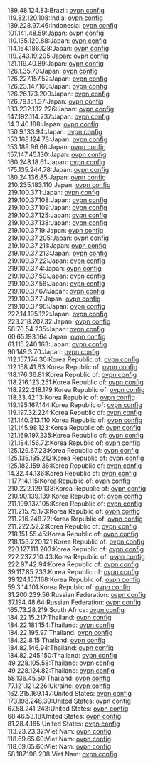 189.48.124.83:Brazil: [ovpn config](vpn/189_48_124_83.ovpn)  
119.82.120.108:India: [ovpn config](vpn/119_82_120_108.ovpn)  
139.228.97.46:Indonesia: [ovpn config](vpn/139_228_97_46.ovpn)  
101.141.48.59:Japan: [ovpn config](vpn/101_141_48_59.ovpn)  
110.135.120.88:Japan: [ovpn config](vpn/110_135_120_88.ovpn)  
114.164.186.128:Japan: [ovpn config](vpn/114_164_186_128.ovpn)  
119.243.19.205:Japan: [ovpn config](vpn/119_243_19_205.ovpn)  
121.119.40.89:Japan: [ovpn config](vpn/121_119_40_89.ovpn)  
126.1.35.70:Japan: [ovpn config](vpn/126_1_35_70.ovpn)  
126.227.157.52:Japan: [ovpn config](vpn/126_227_157_52.ovpn)  
126.23.147.160:Japan: [ovpn config](vpn/126_23_147_160.ovpn)  
126.26.173.200:Japan: [ovpn config](vpn/126_26_173_200.ovpn)  
126.79.151.37:Japan: [ovpn config](vpn/126_79_151_37.ovpn)  
133.232.132.226:Japan: [ovpn config](vpn/133_232_132_226.ovpn)  
147.192.114.237:Japan: [ovpn config](vpn/147_192_114_237.ovpn)  
14.3.40.188:Japan: [ovpn config](vpn/14_3_40_188.ovpn)  
150.9.133.94:Japan: [ovpn config](vpn/150_9_133_94.ovpn)  
153.168.124.78:Japan: [ovpn config](vpn/153_168_124_78.ovpn)  
153.189.96.66:Japan: [ovpn config](vpn/153_189_96_66.ovpn)  
157.147.45.130:Japan: [ovpn config](vpn/157_147_45_130.ovpn)  
160.248.18.61:Japan: [ovpn config](vpn/160_248_18_61.ovpn)  
175.135.244.78:Japan: [ovpn config](vpn/175_135_244_78.ovpn)  
180.24.136.85:Japan: [ovpn config](vpn/180_24_136_85.ovpn)  
210.235.183.110:Japan: [ovpn config](vpn/210_235_183_110.ovpn)  
219.100.37.1:Japan: [ovpn config](vpn/219_100_37_1.ovpn)  
219.100.37.108:Japan: [ovpn config](vpn/219_100_37_108.ovpn)  
219.100.37.109:Japan: [ovpn config](vpn/219_100_37_109.ovpn)  
219.100.37.125:Japan: [ovpn config](vpn/219_100_37_125.ovpn)  
219.100.37.138:Japan: [ovpn config](vpn/219_100_37_138.ovpn)  
219.100.37.19:Japan: [ovpn config](vpn/219_100_37_19.ovpn)  
219.100.37.205:Japan: [ovpn config](vpn/219_100_37_205.ovpn)  
219.100.37.211:Japan: [ovpn config](vpn/219_100_37_211.ovpn)  
219.100.37.213:Japan: [ovpn config](vpn/219_100_37_213.ovpn)  
219.100.37.22:Japan: [ovpn config](vpn/219_100_37_22.ovpn)  
219.100.37.4:Japan: [ovpn config](vpn/219_100_37_4.ovpn)  
219.100.37.50:Japan: [ovpn config](vpn/219_100_37_50.ovpn)  
219.100.37.58:Japan: [ovpn config](vpn/219_100_37_58.ovpn)  
219.100.37.67:Japan: [ovpn config](vpn/219_100_37_67.ovpn)  
219.100.37.7:Japan: [ovpn config](vpn/219_100_37_7.ovpn)  
219.100.37.90:Japan: [ovpn config](vpn/219_100_37_90.ovpn)  
222.14.195.122:Japan: [ovpn config](vpn/222_14_195_122.ovpn)  
223.218.207.32:Japan: [ovpn config](vpn/223_218_207_32.ovpn)  
58.70.54.235:Japan: [ovpn config](vpn/58_70_54_235.ovpn)  
60.65.193.164:Japan: [ovpn config](vpn/60_65_193_164.ovpn)  
61.115.240.163:Japan: [ovpn config](vpn/61_115_240_163.ovpn)  
90.149.3.70:Japan: [ovpn config](vpn/90_149_3_70.ovpn)  
112.157.174.30:Korea Republic of: [ovpn config](vpn/112_157_174_30.ovpn)  
112.158.41.63:Korea Republic of: [ovpn config](vpn/112_158_41_63.ovpn)  
118.176.36.81:Korea Republic of: [ovpn config](vpn/118_176_36_81.ovpn)  
118.216.123.251:Korea Republic of: [ovpn config](vpn/118_216_123_251.ovpn)  
118.222.218.179:Korea Republic of: [ovpn config](vpn/118_222_218_179.ovpn)  
118.33.42.13:Korea Republic of: [ovpn config](vpn/118_33_42_13.ovpn)  
119.195.167.144:Korea Republic of: [ovpn config](vpn/119_195_167_144.ovpn)  
119.197.32.224:Korea Republic of: [ovpn config](vpn/119_197_32_224.ovpn)  
121.140.213.110:Korea Republic of: [ovpn config](vpn/121_140_213_110.ovpn)  
121.145.98.123:Korea Republic of: [ovpn config](vpn/121_145_98_123.ovpn)  
121.169.197.235:Korea Republic of: [ovpn config](vpn/121_169_197_235.ovpn)  
121.184.156.72:Korea Republic of: [ovpn config](vpn/121_184_156_72.ovpn)  
125.129.67.23:Korea Republic of: [ovpn config](vpn/125_129_67_23.ovpn)  
125.135.135.212:Korea Republic of: [ovpn config](vpn/125_135_135_212.ovpn)  
125.182.159.36:Korea Republic of: [ovpn config](vpn/125_182_159_36.ovpn)  
14.32.44.136:Korea Republic of: [ovpn config](vpn/14_32_44_136.ovpn)  
1.177.14.115:Korea Republic of: [ovpn config](vpn/1_177_14_115.ovpn)  
210.222.129.138:Korea Republic of: [ovpn config](vpn/210_222_129_138.ovpn)  
210.90.139.139:Korea Republic of: [ovpn config](vpn/210_90_139_139.ovpn)  
211.199.137.105:Korea Republic of: [ovpn config](vpn/211_199_137_105.ovpn)  
211.215.75.173:Korea Republic of: [ovpn config](vpn/211_215_75_173.ovpn)  
211.216.248.72:Korea Republic of: [ovpn config](vpn/211_216_248_72.ovpn)  
211.222.52.2:Korea Republic of: [ovpn config](vpn/211_222_52_2.ovpn)  
218.151.55.45:Korea Republic of: [ovpn config](vpn/218_151_55_45.ovpn)  
218.153.220.121:Korea Republic of: [ovpn config](vpn/218_153_220_121.ovpn)  
220.127.111.203:Korea Republic of: [ovpn config](vpn/220_127_111_203.ovpn)  
222.237.210.43:Korea Republic of: [ovpn config](vpn/222_237_210_43.ovpn)  
222.97.42.94:Korea Republic of: [ovpn config](vpn/222_97_42_94.ovpn)  
39.117.85.233:Korea Republic of: [ovpn config](vpn/39_117_85_233.ovpn)  
39.124.157.168:Korea Republic of: [ovpn config](vpn/39_124_157_168.ovpn)  
59.3.14.101:Korea Republic of: [ovpn config](vpn/59_3_14_101.ovpn)  
31.200.239.56:Russian Federation: [ovpn config](vpn/31_200_239_56.ovpn)  
37.194.48.64:Russian Federation: [ovpn config](vpn/37_194_48_64.ovpn)  
165.73.28.219:South Africa: [ovpn config](vpn/165_73_28_219.ovpn)  
184.22.15.217:Thailand: [ovpn config](vpn/184_22_15_217.ovpn)  
184.22.181.154:Thailand: [ovpn config](vpn/184_22_181_154.ovpn)  
184.22.195.97:Thailand: [ovpn config](vpn/184_22_195_97.ovpn)  
184.22.8.15:Thailand: [ovpn config](vpn/184_22_8_15.ovpn)  
184.82.146.94:Thailand: [ovpn config](vpn/184_82_146_94.ovpn)  
184.82.245.150:Thailand: [ovpn config](vpn/184_82_245_150.ovpn)  
49.228.105.58:Thailand: [ovpn config](vpn/49_228_105_58.ovpn)  
49.228.124.82:Thailand: [ovpn config](vpn/49_228_124_82.ovpn)  
58.136.45.50:Thailand: [ovpn config](vpn/58_136_45_50.ovpn)  
77.121.121.226:Ukraine: [ovpn config](vpn/77_121_121_226.ovpn)  
162.215.169.147:United States: [ovpn config](vpn/162_215_169_147.ovpn)  
173.198.248.39:United States: [ovpn config](vpn/173_198_248_39.ovpn)  
67.58.241.243:United States: [ovpn config](vpn/67_58_241_243.ovpn)  
68.46.53.18:United States: [ovpn config](vpn/68_46_53_18.ovpn)  
81.28.4.185:United States: [ovpn config](vpn/81_28_4_185.ovpn)  
113.23.23.32:Viet Nam: [ovpn config](vpn/113_23_23_32.ovpn)  
118.69.65.60:Viet Nam: [ovpn config](vpn/118_69_65_60.ovpn)  
118.69.65.60:Viet Nam: [ovpn config](vpn/118_69_65_60.ovpn)  
58.187.196.208:Viet Nam: [ovpn config](vpn/58_187_196_208.ovpn)  
